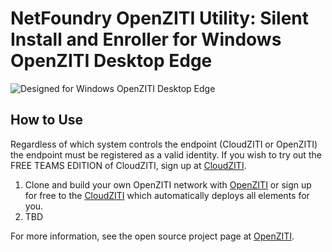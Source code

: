 # NetFoundry OpenZITI Utility: Silent Install and Enroller for Windows OpenZITI Desktop Edge

![Designed for Windows OpenZITI Desktop Edge][PS-shield]

## How to Use

Regardless of which system controls the endpoint (CloudZITI or OpenZITI) the endpoint must be registered as a valid identity. If you wish to try out the FREE TEAMS EDITION of CloudZITI, sign up at [CloudZITI](https://nfconsole.io/signup).

1. Clone and build your own OpenZITI network with [OpenZITI](https://github.com/openziti) or sign up for free to the [CloudZITI](https://nfconsole.io/signup) which automatically deploys all elements for you.
2. TBD

For more information, see the open source project page at [OpenZITI](https://github.com/openziti).

[PS-shield]: https://img.shields.io/badge/Code-Windows%20PowerShell-blue.svg
